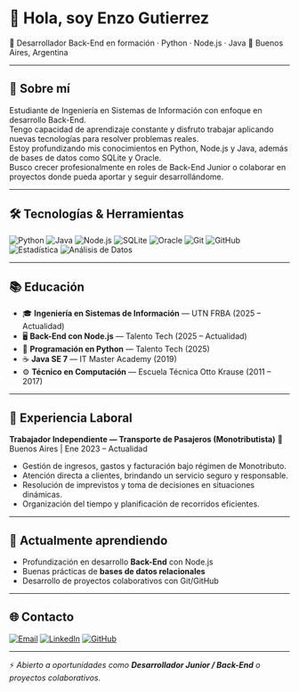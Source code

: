 # 👋 Hola, soy Enzo Gutierrez

🎯 Desarrollador Back-End en formación · Python · Node.js · Java
📍 Buenos Aires, Argentina

---

## 🚀 Sobre mí  
Estudiante de Ingeniería en Sistemas de Información con enfoque en desarrollo Back-End.  
Tengo capacidad de aprendizaje constante y disfruto trabajar aplicando nuevas tecnologías para resolver problemas reales.  
Estoy profundizando mis conocimientos en Python, Node.js y Java, además de bases de datos como SQLite y Oracle.  
Busco crecer profesionalmente en roles de Back-End Junior o colaborar en proyectos donde pueda aportar y seguir desarrollándome.

---

## 🛠️ Tecnologías & Herramientas

![Python](https://img.shields.io/badge/Python-3776AB?style=for-the-badge\&logo=python\&logoColor=white)
![Java](https://img.shields.io/badge/Java-007396?style=for-the-badge\&logo=java\&logoColor=white)
![Node.js](https://img.shields.io/badge/Node.js-339933?style=for-the-badge\&logo=nodedotjs\&logoColor=white)
![SQLite](https://img.shields.io/badge/SQLite-003B57?style=for-the-badge\&logo=sqlite\&logoColor=white)
![Oracle](https://img.shields.io/badge/Oracle-F80000?style=for-the-badge\&logo=oracle\&logoColor=white)
![Git](https://img.shields.io/badge/Git-F05032?style=for-the-badge\&logo=git\&logoColor=white)
![GitHub](https://img.shields.io/badge/GitHub-181717?style=for-the-badge\&logo=github\&logoColor=white)
![Estadística](https://img.shields.io/badge/Estadística-4B8BBE?style=for-the-badge\&logo=databricks\&logoColor=white)
![Análisis de Datos](https://img.shields.io/badge/Análisis%20de%20Datos-1D3557?style=for-the-badge\&logo=python\&logoColor=white)

---

## 📚 Educación

* 🎓 **Ingeniería en Sistemas de Información** — UTN FRBA (2025 – Actualidad)
* 🖥️ **Back-End con Node.js** — Talento Tech (2025 – Actualidad)
* 🐍 **Programación en Python** — Talento Tech (2025)
* ☕ **Java SE 7** — IT Master Academy (2019)
* ⚙️ **Técnico en Computación** — Escuela Técnica Otto Krause (2011 – 2017)

---

## 💼 Experiencia Laboral

**Trabajador Independiente — Transporte de Pasajeros (Monotributista)**
📍 Buenos Aires | Ene 2023 – Actualidad

* Gestión de ingresos, gastos y facturación bajo régimen de Monotributo.
* Atención directa a clientes, brindando un servicio seguro y responsable.
* Resolución de imprevistos y toma de decisiones en situaciones dinámicas.
* Organización del tiempo y planificación de recorridos eficientes.

---

## 🌱 Actualmente aprendiendo

* Profundización en desarrollo **Back-End** con Node.js
* Buenas prácticas de **bases de datos relacionales**
* Desarrollo de proyectos colaborativos con Git/GitHub

---

## 🌐 Contacto

[![Email](https://img.shields.io/badge/Email-gutierrezenzoj%40gmail.com-red?style=for-the-badge\&logo=gmail\&logoColor=white)](mailto:gutierrezenzoj@gmail.com)
[![LinkedIn](https://img.shields.io/badge/LinkedIn-Enzo%20Gutierrez-blue?style=for-the-badge\&logo=linkedin\&logoColor=white)](https://www.linkedin.com/in/gutierrezenzoj/)
[![GitHub](https://img.shields.io/badge/GitHub-EnzoGJ05-181717?style=for-the-badge\&logo=github\&logoColor=white)](https://github.com/EnzoGJ05)

---

⚡ *Abierto a oportunidades como **Desarrollador Junior / Back-End** o proyectos colaborativos.*
